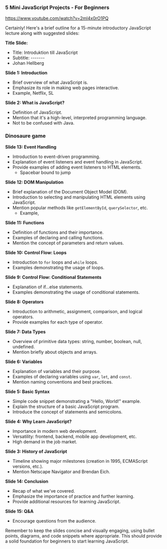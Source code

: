 
### 5 Mini JavaScript Projects - For Beginners
https://www.youtube.com/watch?v=2ml4x0rO1PQ


Certainly! Here's a brief outline for a 15-minute introductory JavaScript lecture along with suggested slides:

**Title Slide:**
- Title: Introduktion till JavaScript
- Subtitle: -------
- Johan Hellberg

**Slide 1: Introduction**
- Brief overview of what JavaScript is.
- Emphasize its role in making web pages interactive.
- Example, Netflix, SL

**Slide 2: What is JavaScript?**
- Definition of JavaScript.
- Mention that it's a high-level, interpreted programming language.
- Not to be confused with Java.

### Dinosaure game

**Slide 13: Event Handling**
- Introduction to event-driven programming.
- Explanation of event listeners and event handling in JavaScript.
- Provide examples of adding event listeners to HTML elements.
	- Spacebar bound to jump

**Slide 12: DOM Manipulation**
- Brief explanation of the Document Object Model (DOM).
- Introduction to selecting and manipulating HTML elements using JavaScript.
- Mention popular methods like `getElementById`, `querySelector`, etc.
	- Example, 

**Slide 11: Functions**
- Definition of functions and their importance.
- Examples of declaring and calling functions.
- Mention the concept of parameters and return values.

**Slide 10: Control Flow: Loops**
- Introduction to `for` loops and `while` loops.
- Examples demonstrating the usage of loops.


**Slide 9: Control Flow: Conditional Statements**
- Explanation of if...else statements.
- Examples demonstrating the usage of conditional statements.

**Slide 8: Operators**
- Introduction to arithmetic, assignment, comparison, and logical operators.
- Provide examples for each type of operator.

**Slide 7: Data Types**
- Overview of primitive data types: string, number, boolean, null, undefined.
- Mention briefly about objects and arrays.


**Slide 6: Variables**
- Explanation of variables and their purpose.
- Examples of declaring variables using `var`, `let`, and `const`.
- Mention naming conventions and best practices.


**Slide 5: Basic Syntax**
- Simple code snippet demonstrating a "Hello, World!" example.
- Explain the structure of a basic JavaScript program.
- Introduce the concept of statements and semicolons.


**Slide 4: Why Learn JavaScript?**
- Importance in modern web development.
- Versatility: frontend, backend, mobile app development, etc.
- High demand in the job market.


**Slide 3: History of JavaScript**
- Timeline showing major milestones (creation in 1995, ECMAScript versions, etc.).
- Mention Netscape Navigator and Brendan Eich.



**Slide 14: Conclusion**
- Recap of what we've covered.
- Emphasize the importance of practice and further learning.
- Provide additional resources for learning JavaScript.

**Slide 15: Q&A**
- Encourage questions from the audience.

Remember to keep the slides concise and visually engaging, using bullet points, diagrams, and code snippets where appropriate. This should provide a solid foundation for beginners to start learning JavaScript.


